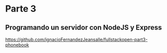 # Parte 3

## Programando un servidor con NodeJS y Express

https://github.com/ignacioFernandezJeansalle/fullstackopen-part3-phonebook
